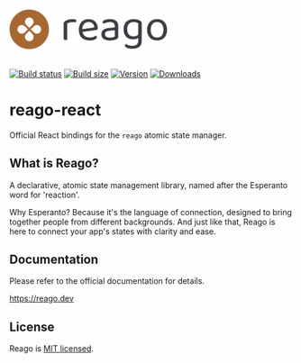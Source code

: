 <a href="https://reago.dev">
  <picture>
    <source srcset="https://raw.githubusercontent.com/areven/reago/main/documentation/public/logo-full.dark.svg" media="(prefers-color-scheme: dark)">
    <img src="https://raw.githubusercontent.com/areven/reago/main/documentation/public/logo-full.light.svg" alt="Reago logo" width="280">
  </picture>
</a>
<br>
<br>

[![Build status](https://img.shields.io/github/actions/workflow/status/areven/reago/code-validation.yml?branch=main&style=flat&colorA=a76733&colorB=3c3c43)](https://github.com/pmndrs/jotai/actions?query=workflow%3ALint)
[![Build size](https://img.shields.io/bundlephobia/minzip/reago-react?label=bundle%20size&style=flat&colorA=a76733&colorB=3c3c43)](https://bundlephobia.com/result?p=reago-react)
[![Version](https://img.shields.io/npm/v/reago-react?style=flat&colorA=a76733&colorB=3c3c43)](https://www.npmjs.com/package/reago)
[![Downloads](https://img.shields.io/npm/dt/reago-react.svg?style=flat&colorA=a76733&colorB=3c3c43)](https://www.npmjs.com/package/reago-react)


# reago-react

Official React bindings for the `reago` atomic state manager.


## What is Reago?

A declarative, atomic state management library, named after the Esperanto word for 'reaction'.

Why Esperanto? Because it's the language of connection, designed to bring together people
from different backgrounds. And just like that, Reago is here to connect your app's states
with clarity and ease.


## Documentation

Please refer to the official documentation for details.

https://reago.dev


## License

Reago is [MIT licensed](https://reago.dev/resource/license).
